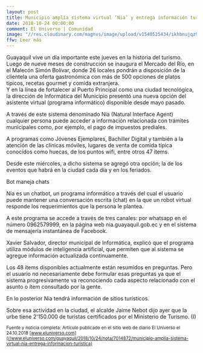 ```yaml
---
layout: post
title: Municipio amplía sistema virtual ‘Nia’ y entrega información turística de Guayaquil
date: 2018-10-24 00:00:00
comment: El Universo | Comunidad
image: "//res.cloudinary.com/magnvs/image/upload/v1540525434/ikhbnujqz9da5afnxnps.jpg"
ffw: Leer más
---
```

Guayaquil vive un día importante este jueves en la historia del turismo. Luego de nueve meses de construcción se inaugura el Mercado del Río, en el Malecón Simón Bolívar, donde 26 locales pondrán a disposición de la clientela una oferta gastronómica con más de 500 opciones de platos típicos, recetas gourmet y comida extranjera. <br />Y en la línea de fortalecer al Puerto Principal como una ciudad tecnológica, la dirección de Informática del Municipio presentó una nueva opción del asistente virtual (programa informático) disponible desde mayo pasado.

A través de este sistema denominado Nia (Natural Interface Agent) cualquier persona puede acceder a información relacionada con trámites municipales como, por ejemplo, el pago de impuestos prediales.

A programas como Jóvenes Ejemplares, Bachiller Digital y también a la atención de las clínicas móviles, lugares de venta de comida típica conocidos como huecas, de los puntos wifi, entre otros 47 ítems.

Desde este miércoles, a dicho sistema se agregó otra opción; la de los eventos que habrá en la ciudad cada día y en los feriados.

Bot maneja chats

Nia es un chatbot, un programa informático a través del cual el usuario puede mantener una conversación escrita (chat) en la que un robot virtual responde los requerimientos que la persona le plantea.

A este programa se accede a través de tres canales: por whatsapp en el número 0962579999, en la página web nia.guayaquil.gob.ec y en el sistema de mensajería instantánea de Facebook.

Xavier Salvador, director municipal de Informática, explicó que el programa utiliza módulos de inteligencia artificial, que permiten que al sistema se agregue información actualizada continuamente.

Los 48 ítems disponibles actualmente están resumidos en preguntas. Pero el usuario no necesariamente debe formular esas preguntas ya que el sistema progresivamente va reconociendo cada aspecto relacionado con el asunto o ítem consultado por la gente.

En lo posterior Nia tendrá información de sitios turísticos.

Sobre esa actividad en la ciudad, el alcalde Jaime Nebot dijo ayer que la urbe tiene 2'150.000 de turistas certificados por el Ministerio de Turismo. (I)

<small>Fuente y noticia completa: Artículo publicado en el sitio web de diario El Universo el 24.10.2018 [www.eluniverso.com](//www.eluniverso.com/guayaquil/2018/10/24/nota/7014872/municipio-amplia-sistema-virtual-nia-entrega-informacion-turistica)</small>
